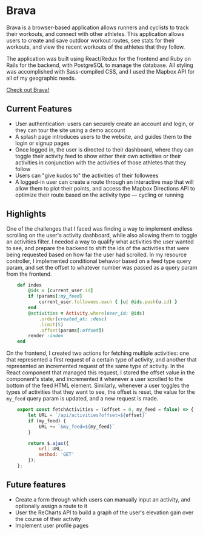 # Brava

Brava is a browser-based application allows runners and cyclists to track their workouts, and connect with other athletes. This application allows users to create and save outdoor workout routes, see stats for their workouts, and view the recent workouts of the athletes that they follow.

The application was built using React/Redux for the frontend and Ruby on Rails for the backend, with PostgreSQL to manage the database. All styling was accomplished with Sass-compiled CSS, and I used the Mapbox API for all of my geographic needs. 

[Check out Brava!](https://tatiana-strava-clone.herokuapp.com/#/)

## Current Features

* User authentication: users can securely create an account and login, or they can tour the site using a demo account
* A splash page introduces users to the website, and guides them to the login or signup pages
* Once logged in, the user is directed to their dashboard, where they can toggle their activity feed to show either their own activities or their activities in conjunction with the activities of those athletes that they follow
* Users can "give kudos to" the activities of their followees
* A logged-in user can create a route through an interactive map that will allow them to plot their points, and access the Mapbox Directions API to optimize their route based on the activity type — cycling or running

## Highlights

One of the challenges that I faced was finding a way to implement endless scrolling on the user's activity dashboard, while also allowing them to toggle an activities filter. I needed a way to qualify what activities the user wanted to see, and prepare the backend to shift the ids of the activities that were being requested based on how far the user had scrolled. In my resource controller, I implemented conditional behavior based on a feed type query param, and set the offset to whatever number was passed as a query param from the frontend.

```ruby
    def index
        @ids = [current_user.id]
        if !params[:my_feed]
            current_user.followees.each { |u| @ids.push(u.id) }
        end
        @activities = Activity.where(user_id: @ids)
            .order(created_at: :desc)
            .limit(5)
            .offset(params[:offset])
        render :index
    end
```

On the frontend, I created two actions for fetching multiple activities: one that represented a first request of a certain type of activity, and another that represented an incremented request of the same type of activity. In the React component that managed this request, I stored the offset value in the component's state, and incremented it whenever a user scrolled to the bottom of the feed HTML element. Similarly, whenever a user toggles the types of activities that they want to see, the offset is reset, the value for the `my_feed` query param is updated, and a new request is made. 

```javascript
    export const fetchActivities = (offset = 0, my_feed = false) => {
        let URL = `/api/activities?offset=${offset}`
        if (my_feed) {
            URL += `&my_feed=${my_feed}`
        }

        return $.ajax({
            url: URL,
            method: 'GET'
        });
    };
```


## Future features

* Create a form through which users can manually input an activity, and optionally assign a route to it
* User the ReCharts API to build a graph of the user's elevation gain over the course of their activity
* Implement user profile pages


